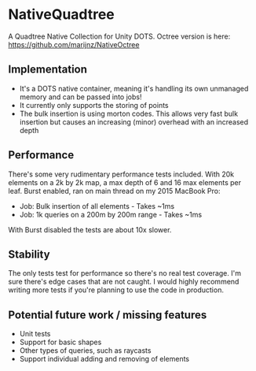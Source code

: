 # NativeQuadtree
A Quadtree Native Collection for Unity DOTS. Octree version is here: https://github.com/marijnz/NativeOctree

## Implementation
- It's a DOTS native container, meaning it's handling its own unmanaged memory and can be passed into jobs!
- It currently only supports the storing of points
- The bulk insertion is using morton codes. This allows very fast bulk insertion but causes an increasing (minor) overhead with an increased depth

## Performance
There's some very rudimentary performance tests included. With 20k elements on a 2k by 2k map, a max depth of 6 and 16 max elements per leaf. Burst enabled, ran on main thread on my 2015 MacBook Pro:</br>

- Job: Bulk insertion of all elements - Takes ~1ms
- Job: 1k queries on a 200m by 200m range - Takes ~1ms

With Burst disabled the tests are about 10x slower.

## Stability
The only tests test for performance so there's no real test coverage. I'm sure there's edge cases that are not caught. I would highly recommend writing more tests if you're planning to use the code in production.

## Potential future work / missing features
- Unit tests
- Support for basic shapes
- Other types of queries, such as raycasts
- Support individual adding and removing of elements
